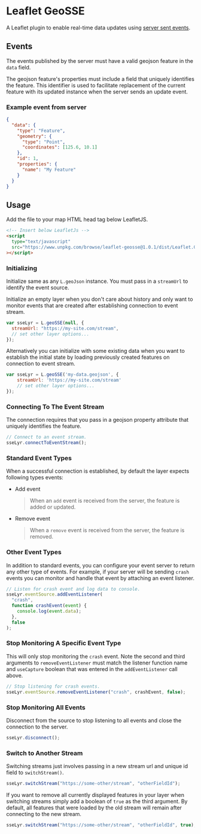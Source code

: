# Leaflet GeoSSE

A Leaflet plugin to enable real-time data updates using [server sent events](https://developer.mozilla.org/en-US/docs/Web/API/Server-sent_events).

## Events

The events published by the server must have a valid geojson feature in the `data` field.

The geojson feature's properties must include a field that uniquely identifies the feature. This identifier is used to facilitate replacement of the current feature with its updated instance when the server sends an update event.

### Example event from server

```json
{
  "data": {
    "type": "Feature",
    "geometry": {
      "type": "Point",
      "coordinates": [125.6, 10.1]
    },
    "id": 1,
    "properties": {
      "name": "My Feature"
    }
  }
}
```

## Usage

Add the file to your map HTML head tag below LeafletJS.

```html
<!-- Insert below LeafletJs -->
<script
  type="text/javascript"
  src="https://www.unpkg.com/browse/leaflet-geosse@1.0.1/dist/Leaflet.GeoSSE.min.js"
></script>
```

### Initializing

Initialize same as any `L.geoJson` instance. You must pass in a `streamUrl` to identify the event source.

Initialize an empty layer when you don't care about history and only want to monitor events that are created after establishing connection to event stream.

```js
var sseLyr = L.geoSSE(null, {
  streamUrl: "https://my-site.com/stream",
  // set other layer options...
});
```

Alternatively you can initialize with some existing data when you want to establish the initial state by loading previously created features on connection to event stream.

```js
var sseLyr = L.geoSSE('my-data.geojson', {
    streamUrl: 'https://my-site.com/stream'
    // set other layer options...
});
```

### Connecting To The Event Stream

The connection requires that you pass in a geojson property attribute that uniquely identifies the feature.

```js
// Connect to an event stream.
sseLyr.connectToEventStream();
```

### Standard Event Types

When a successful connection is established, by default the layer expects following types events:

- Add event
  > When an `add` event is received from the server, the feature is added or updated.
- Remove event
  > When a `remove` event is received from the server, the feature is removed.

### Other Event Types

In addition to standard events, you can configure your event server to return any other type of events. For example, if your server will be sending `crash` events you can monitor and handle that event by attaching an event listener.

```js
// Listen for crash event and log data to console.
sseLyr.eventSource.addEventListener(
  "crash",
  function crashEvent(event) {
    console.log(event.data);
  },
  false
);
```

### Stop Monitoring A Specific Event Type

This will only stop monitoring the `crash` event. Note the second and third arguments to `removeEventListener` must match the listener function name and `useCapture` boolean that was entered in the `addEventListener` call above.

```js
// Stop listening for crash events.
sseLyr.eventSource.removeEventListener("crash", crashEvent, false);
```

### Stop Monitoring All Events

Disconnect from the source to stop listening to all events and close the connection to the server.

```js
sseLyr.disconnect();
```

### Switch to Another Stream

Switching streams just involves passing in a new stream url and unique id field to `switchStream()`.

```js
sseLyr.switchStream("https://some-other/stream", "otherFieldId");
```

If you want to remove all currently displayed features in your layer when switching streams simply add a boolean of `true` as the third argument. By default, all features that were loaded by the old stream will remain after connecting to the new stream.

```js
sseLyr.switchStream("https://some-other/stream", "otherFieldId", true);
```
